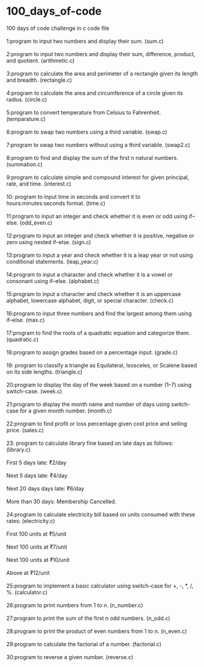 # 100_days_of-code
100 days of code challenge in c 
                                                                                                                                  code file       <br>                        
1:program to input two numbers and display their sum.                                                                             (sum.c)   <br>   
2:program to input two numbers and display their sum, difference, product, and quotient.                                          (arithmetic.c) <br>   
3:program to calculate the area and perimeter of a rectangle given its length and breadth.                                        (rectangle.c) <br>   
4:program to calculate the area and circumference of a circle given its radius.                                                   (circle.c) <br>   
5:program to convert temperature from Celsius to Fahrenheit.                                                                      (temparature.c) <br>   
6:program to swap two numbers using a third variable.                                                                             (swap.c) <br>   
7:program to swap two numbers without using a third variable.                                                                     (swap2.c) <br>   
8:program to find and display the sum of the first n natural numbers.                                                             (summation.c) <br>   
9:program to calculate simple and compound interest for given principal, rate, and time.                                          (interest.c) <br>   
10: program to input time in seconds and convert it to hours:minutes:seconds format.                                              (time.c) <br>   
11:program to input an integer and check whether it is even or odd using if–else.                                                 (odd_even.c) <br>   
12:program to input an integer and check whether it is positive, negative or zero using nested if–else.                           (sign.c) <br>   
13:program to input a year and check whether it is a leap year or not using conditional statements.                               (leap_year.c) <br>   
14:program to input a character and check whether it is a vowel or consonant using if–else.                                       (alphabet.c) <br>   
15:program to input a character and check whether it is an uppercase alphabet, lowercase alphabet, digit, or special character.   (check.c) <br>   
16:program to input three numbers and find the largest among them using if–else.                                                  (max.c) <br>   
17:program to find the roots of a quadratic equation and categorize them.                                                         (quadratic.c) <br>   
18:program to assign grades based on a percentage input.                                                                          (grade.c) <br>   
19: program to classify a triangle as Equilateral, Isosceles, or Scalene based on its side lengths.                               (triangle.c) <br>   
20:program to display the day of the week based on a number (1–7) using switch-case.                                              (week.c) <br>   
21:program to display the month name and number of days using switch-case for a given month number.                               (month.c) <br>   
22:program to find profit or loss percentage given cost price and selling price.                                                  (sales.c) <br>   
23: program to calculate library fine based on late days as follows:                                                              (library.c) <br>   
             First 5 days late: ₹2/day   <br>   
             Next 5 days late: ₹4/day <br>   
             Next 20 days days late: ₹6/day <br>   
             More than 30 days: Membership Cancelled. <br>   
24:program to calculate electricity bill based on units consumed with these rates:                                                (electricity.c) <br>   
             First 100 units at ₹5/unit <br>   
             Next 100 units at ₹7/unit <br>   
             Next 100 units at ₹10/unit <br>   
             Above at ₹12/unit <br>   
25:program to implement a basic calculator using switch-case for +, -, *, /, %.                                                    (calculator.c) <br>   
26:program to print numbers from 1 to n.                                                                                           (n_number.c) <br>   
27:program to print the sum of the first n odd numbers.                                                                            (n_odd.c) <br>   
28:program to print the product of even numbers from 1 to n.                                                                       (n_even.c) <br>   
29:program to calculate the factorial of a number.                                                                                 (factorial.c) <br>   
30:program to reverse a given number.                                                                                              (reverse.c) <br>   
